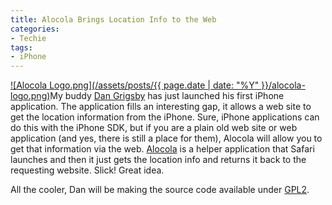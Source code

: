 ```yaml
---
title: Alocola Brings Location Info to the Web
categories:
- Techie
tags:
- iPhone
---
```


[![Alocola Logo.png](/assets/posts/{{ page.date | date: "%Y" }}/alocola-logo.png)](http://alocola.com/)My buddy [Dan Grigsby](http://www.unpossible.com/) has just launched his first iPhone application. The application fills an interesting gap, it allows a web site to get the location information from the iPhone. Sure, iPhone applications can do this with the iPhone SDK, but if you are a plain old web site or web application (and yes, there is still a place for them), Alocola will allow you to get that information via the web.
[Alocola](http://alocola.com/) is a helper application that Safari launches and then it just gets the location info and returns it back to the requesting website. Slick! Great idea.

All the cooler, Dan will be making the source code available under [GPL2](http://www.gnu.org/licenses/gpl-2.0.html).
